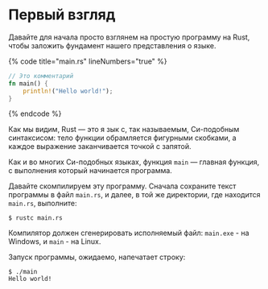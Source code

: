 # Первый взгляд

Давайте для начала просто взглянем на простую программу на Rust, чтобы заложить фундамент нашего представления о языке.

{% code title="main.rs" lineNumbers="true" %}
```rust
// Это комментарий
fn main() {
    println!("Hello world!");
}
```
{% endcode %}

Как мы видим, Rust — это я зык с, так называемым, Си-подобным синтаксисом: тело функции обрамляется фигурными скобками, а каждое выражение заканчивается точкой с запятой.

Как и во многих Си-подобных языках, функция `main` — главная функция, с выполнения который начинается программа.

Давайте скомпилируем эту программу. Сначала сохраните текст программы в файл `main.rs`, и далее, в той же директории, где находится `main.rs`, выполните:

```
$ rustc main.rs
```

Компилятор должен сгенерировать исполняемый файл: `main.exe` - на Windows, и `main` - на Linux.

Запуск программы, ожидаемо, напечатает строку:

```
$ ./main
Hello world!
```

